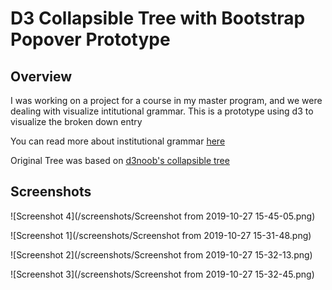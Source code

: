 # D3 Collapsible Tree with Bootstrap Popover Prototype

## Overview

I was working on a project for a course in my master program, and we were dealing with visualize intitutional grammar. This is a prototype using d3 to visualize the broken down entry

You can read more about institutional grammar [here](<https://papers.christopherfrantz.org/pdf/Frantz2013_Nested_ADICO.pdf>)

Original Tree was based on [d3noob's collapsible tree](<https://bl.ocks.org/d3noob/43a860bc0024792f8803bba8ca0d5ecd>)

## Screenshots

![Screenshot 4](/screenshots/Screenshot from 2019-10-27 15-45-05.png)

![Screenshot 1](/screenshots/Screenshot from 2019-10-27 15-31-48.png)

![Screenshot 2](/screenshots/Screenshot from 2019-10-27 15-32-13.png)

![Screenshot 3](/screenshots/Screenshot from 2019-10-27 15-32-45.png)
